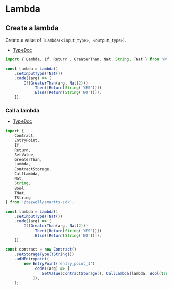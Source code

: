 # Lambda

## Create a lambda

Create a value of `TLambda(<input_type>, <output_type>)`.

- [TypeDoc](https://romarq.github.io/smartts-sdk/api/modules/expression.html#Lambda-1)

```ts
import { Lambda, If, Return , GreaterThan, Nat, String, TNat } from '@tezwell/smartts-sdk';

const lambda = Lambda()
    .setInputType(TNat())
    .code((arg) => [
        If(GreaterThan(arg, Nat(2)))
            .Then([Return(String('YES'))])
            .Else([Return(String('NO'))]),
    ]);
```

### Call a lambda

- [TypeDoc](https://romarq.github.io/smartts-sdk/api/modules/expression.html#CallLambda)

```ts
import {
    Contract,
    EntryPoint,
    If,
    Return,
    SetValue,
    GreaterThan,
    Lambda,
    ContractStorage,
    CallLambda,
    Nat,
    String,
    Bool,
    TNat,
    TString
} from '@tezwell/smartts-sdk';

const lambda = Lambda()
    .setInputType(TNat())
    .code((arg) => [
        If(GreaterThan(arg, Nat(2)))
            .Then([Return(String('YES'))])
            .Else([Return(String('NO'))]),
    ]);

const contract = new Contract()
    .setStorageType(TString())
    .addEntrypoint(
        new EntryPoint('entry_point_1')
            .code((arg) => [
                SetValue(ContractStorage(), CallLambda(lambda, Bool(true))),
            ]),
    );
```
